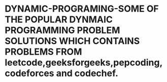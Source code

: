 # DYNAMIC-PROGRAMING-SOME OF THE POPULAR DYNMAIC PROGRAMMING PROBLEM SOLUTIONS WHICH CONTAINS PROBLEMS FROM leetcode,geeksforgeeks,pepcoding,codeforces and codechef.
